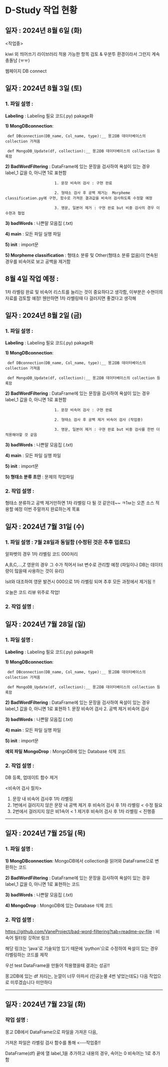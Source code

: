 # D-Study 작업 현황
## 일자 : 2024년 8월 6일 (화)
<작업중>

kiwi 외 띄어쓰기 라이브러리 적용 가능한 항목 검토 & 우분투 환경이라서 그런지 계속 충돌남 (ㅠㅠ) 

웹페이지 DB connect

## 일자 : 2024년 8월 3일 (토)
### 1. 파일 설명 :

__Labeling__ : Labeling 필요 코드(.py) pakage화 

__1) MongDBconnection__: 

     def DBconnection(DB_name, Col_name, type):__ 몽고DB 데이터베이스의 collection 가져옴

     def MongoDB_Update(df, collection):__ 몽고DB 데이터베이스의 collection 등록함

__2) BadWordFiltering__ : DataFrame에 있는 문장을 검사하여 욕설이 있는 경우 label_1 값을 0, 아니면 1로 표현함

                          1. 문장 비속어 검사 : 구현 완료 

                          2. 형태소 검사 후 공백 제거는  Morpheme classification.py에 구현, 함수로 가져온 결과값을 비속어 검사하도록 수정할 예정 

                          3. 영문, 일본어 제거 : 구현 완료 but 비중 검사의 경우 이수현과 협업 

__3) badWords__ : 나쁜말 모음집 (.txt)  

__4) main__ : 모든 파일 실행 파일

__5) init__ : import문

__5) Morpheme classification__ : 형태소 분류 및 Other(형태소 분류 없음)이 연속된 경우를 비속어로 보고 공백을 제거함



## 8월 4일 작업 예정 :
 1차 라벨링 완료 및 비속어 리스트를 늘리는 것이 중요하다고 생각함, 이부분은 수현이의 자료를 검토할 예정! 웬만하면 1차 라벨링때 다 걸러지면 좋겠다고 생각해 

## 일자 : 2024년 8월 2일 (금)
### 1. 파일 설명 :

__Labeling__ : Labeling 필요 코드(.py) pakage화 

__1) MongDBconnection__: 

     def DBconnection(DB_name, Col_name, type):__ 몽고DB 데이터베이스의 collection 가져옴

     def MongoDB_Update(df, collection):__ 몽고DB 데이터베이스의 collection 등록함

__2) BadWordFiltering__ : DataFrame에 있는 문장을 검사하여 욕설이 있는 경우 label_1 값을 0, 아니면 1로 표현함

                          1. 문장 비속어 검사 : 구현 완료 

                          2. 형태소 검사 후 공백 제거 비속어 검사 (작업중) 

                          3. 영문, 일본어 제거 : 구현 완료 but 비중 검사를 한번 더 적용해야할 것 같음 

__3) badWords__ : 나쁜말 모음집 (.txt)  

__4) main__ : 모든 파일 실행 파일

__5) init__ : import문

__5) 형태소 분류 초안__ : 문제의 작업파일

### 2. 작업 설명 :
형태소 분류하고 공백 제거만하면 1차 라벨링 다 될 것 같은데~~ 
ㅋ1ㅂ는 오픈 소스 적용할 예정
이번 주말까지 완료하는게 목표 


## 일자 : 2024년 7월 31일 (수)
### 1. 파일 설명 : 7월 28일과 동일함 (수정된 것은 추후 업로드)

알파벳의 경우 1차 라벨링 코드 000처리

A,B,C,...,Z 영문의 경우 그 수가 적어서 list 변수로 관리할 예정 (파일이나 DB는 데이터량이 많을때 사용하는 것이 유리)

lsit와 대조하여 영문 발견시 000으로 1차 라벨링 되며 추후 모든 과정에서 제거됨 !!


오늘은 코드 리뷰 위주로 작업! 

### 2. 작업 설명 :   

## 일자 : 2024년 7월 28일 (일)

### 1. 파일 설명 :

__Labeling__ : Labeling 필요 코드(.py) pakage화 

__1) MongDBconnection__: 

     def DBconnection(DB_name, Col_name, type):__ 몽고DB 데이터베이스의 collection 가져옴

     def MongoDB_Update(df, collection):__ 몽고DB 데이터베이스의 collection 등록함

__2) BadWordFiltering__ : DataFrame에 있는 문장을 검사하여 욕설이 있는 경우 label_1 값을 0, 아니면 1로 표현하
                          1. 문장 비속어 검사 2. 공백 제거 비속어 검사

__3) badWords__ : 나쁜말 모음집 (.txt)  

__4) main__ : 모든 파일 실행 파일

__5) init__ : import문


__예외 파일__
__MongoDrop__ :  MongoDB에 있는 Database 삭제 코드  


### 2. 작업 설명 :   

DB 등록, 업데이트 함수 제거

<비속어 검사 절차>
1. 문장 내 비속어 검사후 1차 라벨링 
2. 1번에서 걸러지지 않은 문장 내 공백 제거 후 비속어 검사 후 1차 라벨링 < 수정 필요
3. 2번에서 걸러지지 않은 비1속어 < 1 제거후 비속어 검사 후 1차 라벨링 < 진행중

---


## 일자 : 2024년 7월 25일 (목)

### 1. 파일 설명 :

__1) MongDBconnection__: MongoDB에서 collection을 읽어와 DataFrame으로 변환하는 코드  

__2) BadWordFiltering__ : DataFrame에 있는 문장을 검사하여 욕설이 있는 경우 label_1 값을 0, 아니면 1로 표현하는 코드  

__3) badWords__ : 나쁜말 모음집 (.txt)  

__4) MongoDrop__ :  MongoDB에 있는 Database 삭제 코드  


### 2. 작업 설명 :   

https://github.com/VaneProject/bad-word-filtering?tab=readme-ov-file : 비속어 필터링 깃허브 링크  

해당 링크는 'java'로 기술되엉 있기 때문에 'python'으로 수정하여 욕설이 있는 경우 라벨링하는 코드를 제작


우선 test DataFrame을 만들어 적용했을때 결과는 성공!!  

몽고DB에 있는 df 처리는, 눈깔이 너무 아파서 (인공눈물 4번 넣었는데도) 다음 작업으로 미루겠습니다 미안하다  


---

## 일자 : 2024년 7월 23일 (화)

### 작업 설명 : 
몽고 DB에서 DataFrame으로 파일을 가져온 다음,  

가져온 파일은 라벨링 검사 함수를 통해 <---작업중!!  

DataFrame(df) 끝에 열 label_1을 추가하고 내용의 경우, 속어는 0 비속어는 1로 추가함


